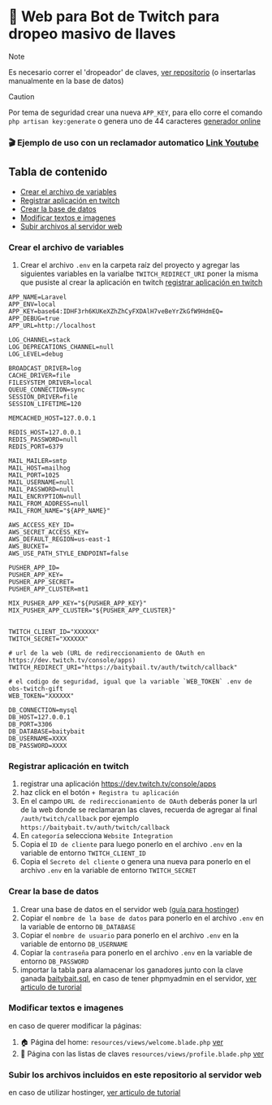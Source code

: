 # 🎁 Web para Bot de Twitch para dropeo masivo de llaves

> [!NOTE]  
> Es necesario correr el 'dropeador' de claves, [ver repositorio](https://github.com/Veronesi/obs-twitch-gift) (o insertarlas manualmente en la base de datos)

> [!CAUTION]
> Por tema de seguridad crear una nueva `APP_KEY`, para ello corre el comando `php artisan key:generate` o genera uno de 44 caracteres [generador online](https://generate-random.org/laravel-key-generator?count=1)

### 🎬 Ejemplo de uso con un reclamador automatico [Link Youtube](https://www.youtube.com/watch?v=Kjc9XxFy2dA)

## Tabla de contenido
- [Crear el archivo de variables](#crear-el-archivo-de-variables)
- [Registrar aplicación en twitch](#registrar-aplicación-en-twitch)
- [Crear la base de datos](#crear-la-base-de-datos)
- [Modificar textos e imagenes](#modificar-textos-e-imagenes)
- [Subir archivos al servidor web](#subir-los-archivos-incluidos-en-este-repositorio-al-servidor-web)

### Crear el archivo de variables 
1. Crear el archivo `.env` en la carpeta raíz del proyecto y agregar las siguientes variables
en la varialbe `TWITCH_REDIRECT_URI` poner la misma que pusiste al crear la aplicación en twitch [registrar aplicación en twitch](#registrar-aplicación-en-twitch)
```env
APP_NAME=Laravel
APP_ENV=local
APP_KEY=base64:IDHF3rh6KUKeXZhZhCyFXDAlH7veBeYrZkGfW9HdmEQ=
APP_DEBUG=true
APP_URL=http://localhost

LOG_CHANNEL=stack
LOG_DEPRECATIONS_CHANNEL=null
LOG_LEVEL=debug

BROADCAST_DRIVER=log
CACHE_DRIVER=file
FILESYSTEM_DRIVER=local
QUEUE_CONNECTION=sync
SESSION_DRIVER=file
SESSION_LIFETIME=120

MEMCACHED_HOST=127.0.0.1

REDIS_HOST=127.0.0.1
REDIS_PASSWORD=null
REDIS_PORT=6379

MAIL_MAILER=smtp
MAIL_HOST=mailhog
MAIL_PORT=1025
MAIL_USERNAME=null
MAIL_PASSWORD=null
MAIL_ENCRYPTION=null
MAIL_FROM_ADDRESS=null
MAIL_FROM_NAME="${APP_NAME}"

AWS_ACCESS_KEY_ID=
AWS_SECRET_ACCESS_KEY=
AWS_DEFAULT_REGION=us-east-1
AWS_BUCKET=
AWS_USE_PATH_STYLE_ENDPOINT=false

PUSHER_APP_ID=
PUSHER_APP_KEY=
PUSHER_APP_SECRET=
PUSHER_APP_CLUSTER=mt1

MIX_PUSHER_APP_KEY="${PUSHER_APP_KEY}"
MIX_PUSHER_APP_CLUSTER="${PUSHER_APP_CLUSTER}"


TWITCH_CLIENT_ID="XXXXXX"
TWITCH_SECRET="XXXXXX"

# url de la web (URL de redireccionamiento de OAuth en https://dev.twitch.tv/console/apps)
TWITCH_REDIRECT_URI="https://baitybail.tv/auth/twitch/callback"

# el codigo de seguridad, igual que la variable `WEB_TOKEN` .env de obs-twitch-gift
WEB_TOKEN="XXXXXX"

DB_CONNECTION=mysql
DB_HOST=127.0.0.1
DB_PORT=3306
DB_DATABASE=baitybait
DB_USERNAME=XXXX
DB_PASSWORD=XXXX
```

### Registrar aplicación en twitch
1. registrar una aplicación https://dev.twitch.tv/console/apps
2. haz click en el botón `+ Registra tu aplicación`
3. En el campo `URL de redireccionamiento de OAuth` deberás poner la url de la web donde se reclamaran las claves, recuerda de agregar al final `/auth/twitch/callback` por ejemplo `https://baitybait.tv/auth/twitch/callback`
4. En `categoría` selecciona `Website Integration`
5. Copia el `ID de cliente` para luego ponerlo en el archivo `.env` en la variable de entorno `TWITCH_CLIENT_ID`
6. Copia el `Secreto del cliente` o genera una nueva para ponerlo en el archivo `.env` en la variable de entorno `TWITCH_SECRET`

### Crear la base de datos
1. Crear una base de datos en el servidor web ([guía para hostinger](https://support.hostinger.com/es/articles/1583542-como-crear-una-base-de-datos-mysql))
2. Copiar el `nombre de la base de datos` para ponerlo en el archivo `.env` en la variable de entorno `DB_DATABASE`
3. Copiar el `nombre de usuario` para ponerlo en el archivo `.env` en la variable de entorno `DB_USERNAME`
4. Copiar la `contraseña` para ponerlo en el archivo `.env` en la variable de entorno `DB_PASSWORD`
5. importar la tabla para alamacenar los ganadores junto con la clave ganada [baitybait.sql](https://github.com/Veronesi/api-twitch-gift/blob/master/baitybait.sql), en caso de tener phpmyadmin en el servidor, [ver articulo de turorial](https://support.hostinger.com/en/articles/1884149-how-to-import-a-database-with-phpmyadmin)

### Modificar textos e imagenes
en caso de querer modificar la páginas:

1. 🏠 Página del home: `resources/views/welcome.blade.php` [ver](https://github.com/Veronesi/api-twitch-gift/blob/master/resources/views/welcome.blade.php)
2. 👑 Página con las listas de claves `resources/views/profile.blade.php` [ver](https://github.com/Veronesi/api-twitch-gift/blob/master/resources/views/profile.blade.php)

### Subir los archivos incluidos en este repositorio al servidor web
en caso de utilizar hostinger, [ver articulo de tutorial](https://www.hostinger.com.ar/tutoriales/como-usar-el-administrador-de-archivos-de-hostinger)

